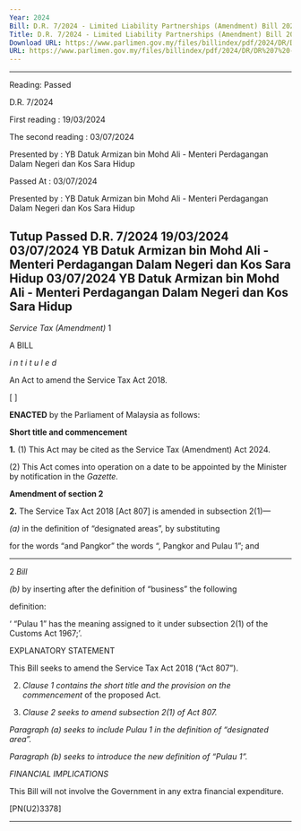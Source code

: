 ```yaml
---
Year: 2024
Bill: D.R. 7/2024 - Limited Liability Partnerships (Amendment) Bill 2024
Title: D.R. 7/2024 - Limited Liability Partnerships (Amendment) Bill 2024
Download URL: https://www.parlimen.gov.my/files/billindex/pdf/2024/DR/DR%207%20-%20BI.pdf
URL: https://www.parlimen.gov.my/files/billindex/pdf/2024/DR/DR%207%20-%20BI.pdf
---
```

---
Reading:
Passed

D.R. 7/2024



First reading
:
19/03/2024


The second reading
:
03/07/2024


Presented by
:
YB Datuk Armizan bin Mohd Ali - Menteri Perdagangan Dalam Negeri dan Kos Sara Hidup


Passed At
:
03/07/2024


Presented by
:
YB Datuk Armizan bin Mohd Ali - Menteri Perdagangan Dalam Negeri dan Kos Sara Hidup



Tutup
Passed
D.R. 7/2024
19/03/2024
03/07/2024
YB Datuk Armizan bin Mohd Ali - Menteri Perdagangan Dalam Negeri dan Kos Sara Hidup
03/07/2024
YB Datuk Armizan bin Mohd Ali - Menteri Perdagangan Dalam Negeri dan Kos Sara Hidup
---

_Service Tax (Amendment)_ 1

A BILL

_i n t i t u l e d_

An Act to amend the Service Tax Act 2018.

[ ]

**ENACTED** by the Parliament of Malaysia as follows:

**Short title and commencement**

**1.** (1) This Act may be cited as the Service Tax (Amendment)
Act 2024.

(2) This Act comes into operation on a date to be appointed
by the Minister by notification in the _Gazette._

**Amendment of section 2**

**2.** The Service Tax Act 2018 [Act 807] is amended in
subsection 2(1)—

_(a)_ in the definition of “designated areas”, by substituting

for the words “and Pangkor” the words “, Pangkor and
Pulau 1”; and


-----

2 _Bill_

_(b)_ by inserting after the definition of “business” the following

definition:

‘ “Pulau 1” has the meaning assigned to it under
subsection 2(1) of the Customs Act 1967;’.

EXPLANATORY STATEMENT

This Bill seeks to amend the Service Tax Act 2018 (“Act 807”).

2. _Clause 1 contains the short title and the provision on the commencement_
of the proposed Act.

3. _Clause 2 seeks to amend subsection 2(1) of Act 807._

_Paragraph (a) seeks to include Pulau 1 in the definition of “designated area”._

_Paragraph (b) seeks to introduce the new definition of “Pulau 1”._

_FINANCIAL IMPLICATIONS_

This Bill will not involve the Government in any extra financial expenditure.

[PN(U2)3378]


-----

